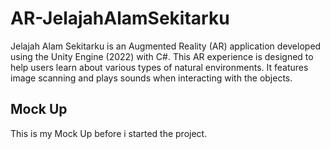 # AR-JelajahAlamSekitarku
Jelajah Alam Sekitarku is an Augmented Reality (AR) application developed using the Unity Engine (2022) with C#. This AR experience is designed to help users learn about various types of natural environments. It features image scanning and plays sounds when interacting with the objects.

## Mock Up
This is my Mock Up before i started the project.

